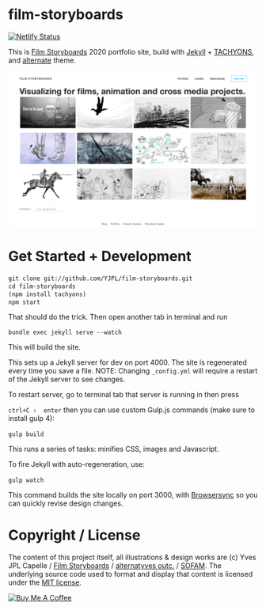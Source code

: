 # film-storyboards

[![Netlify Status](https://api.netlify.com/api/v1/badges/7fcbd966-df8f-4f27-ae7e-a4642c355aa4/deploy-status)](https://app.netlify.com/sites/film-storyboards/deploys)

This is [Film Storyboards](https://film-storyboards.com) 2020 portfolio site, build with [Jekyll](https://jekyllrb.com) + [TACHYONS](http://tachyons.io), and [alternate](https://github.com/YJPL/alternate) theme.


![Film Storyboards screenshot](images/film-storyboards-screenshot.png)

# Get Started + Development

```
git clone git://github.com/YJPL/film-storyboards.git
cd film-storyboards
(npm install tachyons)
npm start
```
That should do the trick.
Then open another tab in terminal and run

```
bundle exec jekyll serve --watch
```

This will build the site.

This sets up a Jekyll server for dev on port 4000. The site is regenerated every time you save a file.
NOTE: Changing ```_config.yml``` will require a restart of the Jekyll server to see changes.

To restart server, go to terminal tab that server is running in then press

`ctrl+C ⇧  enter`
then you can use custom Gulp.js commands (make sure to install gulp 4):

`gulp build`

This runs a series of tasks: minifies CSS, images and Javascript.


To fire Jekyll with auto-regeneration, use:

`gulp watch`

This command builds the site locally on port 3000, with [Browsersync](https://www.browsersync.io) so you can quickly revise design changes.


# Copyright / License

The content of this project itself, all illustrations & design works are (c) Yves JPL Capelle / [Film Storyboards](https://film-storyboards.com) / [alternatyves outc.](https://alternatyves.com) / [SOFAM](https://www.sofam.be). The underlying source code used to format and display that content is licensed under the [MIT license](https://github.com/YJPL/film-storyboards/blob/master/LICENSE).

<a href="https://www.buymeacoffee.com/alternatyves/" target="_blank"><img src="https://www.buymeacoffee.com/assets/img/custom_images/orange_img.png" alt="Buy Me A Coffee" style="height: auto !important;width: auto !important;" ></a>
